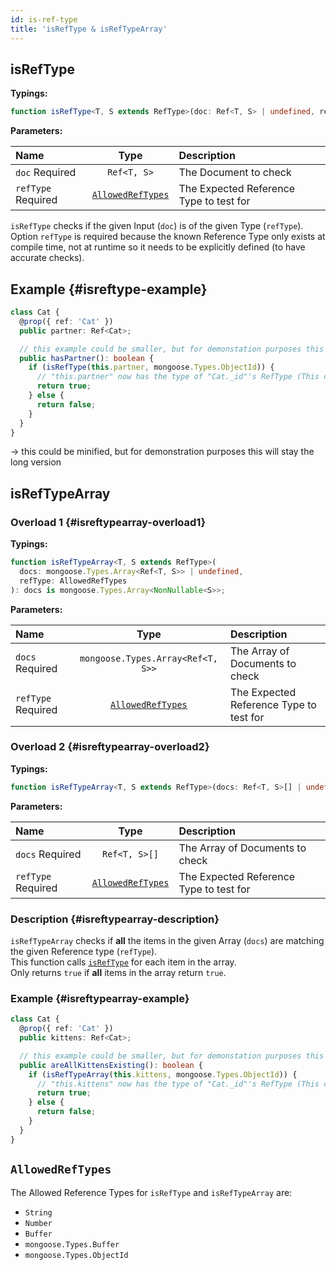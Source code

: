 ```yaml
---
id: is-ref-type
title: 'isRefType & isRefTypeArray'
---
```


## isRefType

**Typings:**

```ts
function isRefType<T, S extends RefType>(doc: Ref<T, S> | undefined, refType: AllowedRefTypes): doc is NonNullable<S>
```

**Parameters:**

| Name                                                           |                 Type                  | Description                             |
| :------------------------------------------------------------- | :-----------------------------------: | :-------------------------------------- |
| `doc` <span class="badge badge--secondary">Required</span>     |              `Ref<T, S>`              | The Document to check                   |
| `refType` <span class="badge badge--secondary">Required</span> | [`AllowedRefTypes`](#allowedreftypes) | The Expected Reference Type to test for |

`isRefType` checks if the given Input (`doc`) is of the given Type (`refType`).  
Option `refType` is required because the known Reference Type only exists at compile time, not at runtime so it needs to be explicitly defined (to have accurate checks).

## Example {#isreftype-example}

```ts
class Cat {
  @prop({ ref: 'Cat' })
  public partner: Ref<Cat>;

  // this example could be smaller, but for demonstation purposes this is a longer version
  public hasPartner(): boolean {
    if (isRefType(this.partner, mongoose.Types.ObjectId)) {
      // "this.partner" now has the type of "Cat._id"'s RefType (This case ObjectId)
      return true;
    } else {
      return false;
    }
  }
}
```

-> this could be minified, but for demonstration purposes this will stay the long version

## isRefTypeArray

### Overload 1 {#isreftypearray-overload1}

**Typings:**

```ts
function isRefTypeArray<T, S extends RefType>(
  docs: mongoose.Types.Array<Ref<T, S>> | undefined,
  refType: AllowedRefTypes
): docs is mongoose.Types.Array<NonNullable<S>>;
```

**Parameters:**

| Name                                                           |                 Type                  | Description                             |
| :------------------------------------------------------------- | :-----------------------------------: | :-------------------------------------- |
| `docs` <span class="badge badge--secondary">Required</span>    |   `mongoose.Types.Array<Ref<T, S>>`   | The Array of Documents to check         |
| `refType` <span class="badge badge--secondary">Required</span> | [`AllowedRefTypes`](#allowedreftypes) | The Expected Reference Type to test for |

### Overload 2 {#isreftypearray-overload2}

**Typings:**

```ts
function isRefTypeArray<T, S extends RefType>(docs: Ref<T, S>[] | undefined, refType: AllowedRefTypes): docs is NonNullable<S>[];
```

**Parameters:**

| Name                                                           |                 Type                  | Description                             |
| :------------------------------------------------------------- | :-----------------------------------: | :-------------------------------------- |
| `docs` <span class="badge badge--secondary">Required</span>    |             `Ref<T, S>[]`             | The Array of Documents to check         |
| `refType` <span class="badge badge--secondary">Required</span> | [`AllowedRefTypes`](#allowedreftypes) | The Expected Reference Type to test for |

### Description {#isreftypearray-description}

`isRefTypeArray` checks if **all** the items in the given Array (`docs`) are matching the given Reference type (`refType`).  
This function calls [`isRefType`](#isreftype) for each item in the array.  
Only returns `true` if **all** items in the array return `true`.

### Example {#isreftypearray-example}

```ts
class Cat {
  @prop({ ref: 'Cat' })
  public kittens: Ref<Cat>;

  // this example could be smaller, but for demonstation purposes this is a longer version
  public areAllKittensExisting(): boolean {
    if (isRefTypeArray(this.kittens, mongoose.Types.ObjectId)) {
      // "this.kittens" now has the type of "Cat._id"'s RefType (This case ObjectId)
      return true;
    } else {
      return false;
    }
  }
}
```

## `AllowedRefTypes`

The Allowed Reference Types for `isRefType` and `isRefTypeArray` are:

- `String`
- `Number`
- `Buffer`
- `mongoose.Types.Buffer`
- `mongoose.Types.ObjectId`
